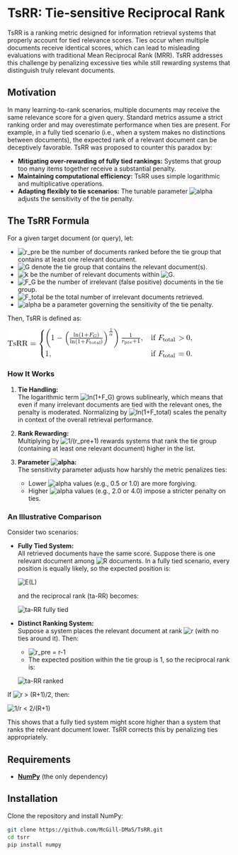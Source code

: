 # TsRR: Tie-sensitive Reciprocal Rank

TsRR is a ranking metric designed for information retrieval systems that properly account for tied relevance scores. Ties occur when multiple documents receive identical scores, which can lead to misleading evaluations with traditional Mean Reciprocal Rank (MRR). TsRR addresses this challenge by penalizing excessive ties while still rewarding systems that distinguish truly relevant documents.

## Motivation

In many learning-to-rank scenarios, multiple documents may receive the same relevance score for a given query. Standard metrics assume a strict ranking order and may overestimate performance when ties are present. For example, in a fully tied scenario (i.e., when a system makes no distinctions between documents), the expected rank of a relevant document can be deceptively favorable. TsRR was proposed to counter this paradox by:

- **Mitigating over-rewarding of fully tied rankings:** Systems that group too many items together receive a substantial penalty.
- **Maintaining computational efficiency:** TsRR uses simple logarithmic and multiplicative operations.
- **Adapting flexibly to tie scenarios:** The tunable parameter ![alpha](https://latex.codecogs.com/svg.image?\alpha%20>%200) adjusts the sensitivity of the tie penalty.

## The TsRR Formula

For a given target document (or query), let:

- ![r_pre](https://latex.codecogs.com/svg.image?r_{\mathrm{pre}}) be the number of documents ranked before the tie group that contains at least one relevant document.
- ![G](https://latex.codecogs.com/svg.image?G) denote the tie group that contains the relevant document(s).
- ![k](https://latex.codecogs.com/svg.image?k) be the number of relevant documents within ![G](https://latex.codecogs.com/svg.image?G).
- ![F_G](https://latex.codecogs.com/svg.image?F_G%20=%20|G|%20-%20k) be the number of irrelevant (false positive) documents in the tie group.
- ![F_total](https://latex.codecogs.com/svg.image?F_{\mathrm{total}}) be the total number of irrelevant documents retrieved.
- ![alpha](https://latex.codecogs.com/svg.image?\alpha%20>%200) be a parameter governing the sensitivity of the tie penalty.

Then, TsRR is defined as:

![TsRR Formula](assets/tsrr.png)

### How It Works

1. **Tie Handling:**  
   The logarithmic term ![ln(1+F_G)](https://latex.codecogs.com/svg.image?\ln(1+F_G)) grows sublinearly, which means that even if many irrelevant documents are tied with the relevant ones, the penalty is moderated. Normalizing by ![ln(1+F_total)](https://latex.codecogs.com/svg.image?\ln(1+F_{\mathrm{total}})) scales the penalty in context of the overall retrieval performance.

2. **Rank Rewarding:**  
   Multiplying by ![1/(r_pre+1)](https://latex.codecogs.com/svg.image?\frac{1}{r_{\mathrm{pre}}+1}) rewards systems that rank the tie group (containing at least one relevant document) higher in the list.

3. **Parameter ![alpha](https://latex.codecogs.com/svg.image?\alpha):**  
   The sensitivity parameter adjusts how harshly the metric penalizes ties:
   - Lower ![alpha](https://latex.codecogs.com/svg.image?\alpha) values (e.g., 0.5 or 1.0) are more forgiving.
   - Higher ![alpha](https://latex.codecogs.com/svg.image?\alpha) values (e.g., 2.0 or 4.0) impose a stricter penalty on ties.

### An Illustrative Comparison

Consider two scenarios:

- **Fully Tied System:**  
  All retrieved documents have the same score. Suppose there is one relevant document among ![R](https://latex.codecogs.com/svg.image?R) documents. In a fully tied scenario, every position is equally likely, so the expected position is:

  ![E(L)](https://latex.codecogs.com/svg.image?E[L]=\frac{R+1}{2})

  and the reciprocal rank (ta-RR) becomes:

  ![ta-RR fully tied](https://latex.codecogs.com/svg.image?\text{ta-RR}=\frac{2}{R+1})

- **Distinct Ranking System:**  
  Suppose a system places the relevant document at rank ![r](https://latex.codecogs.com/svg.image?r) (with no ties around it). Then:
  - ![r_pre = r-1](https://latex.codecogs.com/svg.image?r_{\mathrm{pre}}=r-1)
  - The expected position within the tie group is 1, so the reciprocal rank is:

  ![ta-RR ranked](https://latex.codecogs.com/svg.image?\text{ta-RR}=\frac{1}{r})

If ![r > (R+1)/2](https://latex.codecogs.com/svg.image?r>\frac{R+1}{2}), then:

  ![1/r < 2/(R+1)](https://latex.codecogs.com/svg.image?\frac{1}{r}<\frac{2}{R+1})

This shows that a fully tied system might score higher than a system that ranks the relevant document lower. TsRR corrects this by penalizing ties appropriately.

## Requirements

- **[NumPy](https://numpy.org/)** (the only dependency)

## Installation

Clone the repository and install NumPy:

```bash
git clone https://github.com/McGill-DMaS/TsRR.git
cd tsrr
pip install numpy
